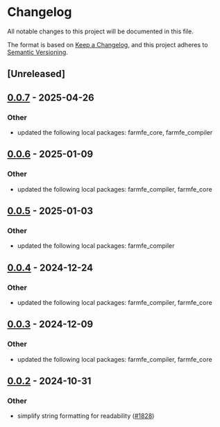 # Changelog

All notable changes to this project will be documented in this file.

The format is based on [Keep a Changelog](https://keepachangelog.com/en/1.0.0/),
and this project adheres to [Semantic Versioning](https://semver.org/spec/v2.0.0.html).

## [Unreleased]

## [0.0.7](https://github.com/ErKeLost/farm/compare/farmfe_bench-v0.0.6...farmfe_bench-v0.0.7) - 2025-04-26

### Other

- updated the following local packages: farmfe_core, farmfe_compiler

## [0.0.6](https://github.com/farm-fe/farm/compare/farmfe_bench-v0.0.5...farmfe_bench-v0.0.6) - 2025-01-09

### Other

- updated the following local packages: farmfe_compiler, farmfe_core

## [0.0.5](https://github.com/farm-fe/farm/compare/farmfe_bench-v0.0.4...farmfe_bench-v0.0.5) - 2025-01-03

### Other

- updated the following local packages: farmfe_compiler

## [0.0.4](https://github.com/farm-fe/farm/compare/farmfe_bench-v0.0.3...farmfe_bench-v0.0.4) - 2024-12-24

### Other

- updated the following local packages: farmfe_compiler, farmfe_core

## [0.0.3](https://github.com/farm-fe/farm/compare/farmfe_bench-v0.0.2...farmfe_bench-v0.0.3) - 2024-12-09

### Other

- updated the following local packages: farmfe_compiler, farmfe_core

## [0.0.2](https://github.com/farm-fe/farm/compare/farmfe_bench-v0.0.1...farmfe_bench-v0.0.2) - 2024-10-31

### Other

- simplify string formatting for readability ([#1828](https://github.com/farm-fe/farm/pull/1828))
